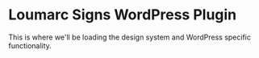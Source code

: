 # Loumarc Signs WordPress Plugin

This is where we'll be loading the design system and WordPress specific functionality.